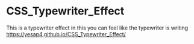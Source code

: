 # CSS_Typewriter_Effect
This is a typewriter effect in this you can feel like the typewriter is writing
https://yesap4.github.io/CSS_Typewriter_Effect/
